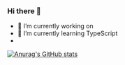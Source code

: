 ### Hi there 👋

- 🔭 I’m currently working on 
- 🌱 I’m currently learning TypeScript
- 
[![Anurag's GitHub stats](https://github-readme-stats.vercel.app/api?username=ItsIsrael)](https://github.com/anuraghazra/github-readme-stats)
